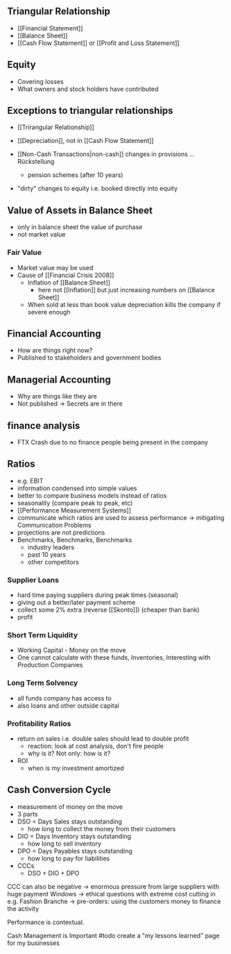 ## Triangular Relationship
- [[Financial Statement]]
- [[Balance Sheet]]
- [[Cash Flow Statement]] or [[Profit and Loss Statement]]

## Equity
- Covering losses
- What owners and stock holders have contributed

## Exceptions to triangular relationships
- [[Trirangular Relationship]]

- [[Depreciation]], not in [[Cash Flow Statement]]
- [[Non-Cash Transactions|non-cash]] changes in provisions ... Rückstellung
	- pension schemes (after 10 years)
- "dirty" changes to equity i.e. booked directly into equity
## Value of Assets in Balance Sheet
- only in balance sheet the value of purchase
- not market value
### Fair Value
- Market value may be used
- Cause of [[Financial Crisis 2008]]
  - Inflation of [[Balance Sheet]] 
	  - here not [[Inflation]] but just increasing numbers on [[Balance Sheet]]
  - When sold at less than book value depreciation kills the company if severe enough

## Financial Accounting
- How are things right now?
- Published to stakeholders and government bodies

## Managerial Accounting
- Why are things like they are
- Not published -> Secrets are in there

## finance analysis
- FTX Crash due to no finance people being present in the company

## Ratios
- e.g. EBIT
- information condensed into simple values
- better to compare business models instead of ratios
- seasonality (compare peak to peak, etc)
- [[Performance Measurement Systems]]
- communicate which ratios are used to assess performance -> mitigating Communication Problems
- projections are not predictions
- Benchmarks, Benchmarks, Benchmarks
  - industry leaders
  - past 10 years
  - other competitors

### Supplier Loans
- hard time paying suppliers during peak times (seasonal)
- giving out a better/later payment scheme
- collect some 2% extra (reverse [[Skonto]]) (cheaper than bank) 
- profit

### Short Term Liquidity
- Working Capital - Money on the move
- One cannot calculate with these funds, Inventories, Interesting with Production Companies

### Long Term Solvency
- all funds company has access to
- also loans and other outside capital

### Profitability Ratios
- return on sales i.e. double sales should lead to double profit
	- reaction: look at cost analysis, don't fire people
	- why is it? Not only: how is it?
- ROI
	- when is my investment amortized

## Cash Conversion Cycle
- measurement of money on the move
- 3 parts
- DSO = Days Sales stays outstanding
	- how long to collect the money from their customers
- DIO = Days Inventory stays outstanding
	- how long to sell inventory
- DPO = Days Payables stays outstanding
	- how long to pay for liabilities 
- CCCs
	- DSO + DIO + DPO

CCC can also be negative 
  -> enormous pressure from large suppliers with huge payment Windows
  -> ethical questions with extreme cost cutting in e.g. Fashion Branche
  -> pre-orders: using the customers money to finance the activity 

Performance is contextual. 











Cash Management is Important
#todo create a "my lessons learned" page for my businesses